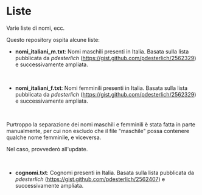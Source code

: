 # Liste
Varie liste di nomi, ecc.

Questo repository ospita alcune liste:
 - **nomi_italiani_m.txt**: 
Nomi maschili presenti in Italia. Basata sulla lista pubblicata da _pdesterlich_ (https://gist.github.com/pdesterlich/2562329) e successivamente ampliata.

<br>

 - **nomi_italiani_f.txt**: 
Nomi femminili presenti in Italia. Basata sulla lista pubblicata da _pdesterlich_ (https://gist.github.com/pdesterlich/2562329) e successivamente ampliata.


<br>

Purtroppo la separazione dei nomi maschili e femminili è stata fatta in parte manualmente, per cui non escludo che il file "maschile" possa contenere qualche nome femminile, e viceversa. 

Nel caso, provvederò all'update.


<br>

 - **cognomi.txt**:
Cognomi presenti in Italia. Basata sulla lista pubblicata da _pdesterlich_ (https://gist.github.com/pdesterlich/2562407) e successivamente ampliata.
